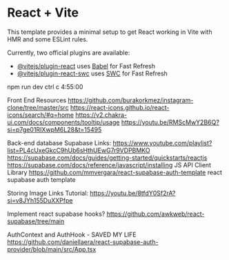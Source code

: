 # React + Vite

This template provides a minimal setup to get React working in Vite with HMR and some ESLint rules.

Currently, two official plugins are available:

- [@vitejs/plugin-react](https://github.com/vitejs/vite-plugin-react/blob/main/packages/plugin-react/README.md) uses [Babel](https://babeljs.io/) for Fast Refresh
- [@vitejs/plugin-react-swc](https://github.com/vitejs/vite-plugin-react-swc) uses [SWC](https://swc.rs/) for Fast Refresh


npm run dev
ctrl c 
4:55:00

Front End Resources
https://github.com/burakorkmez/instagram-clone/tree/master/src
https://react-icons.github.io/react-icons/search/#q=home
https://v2.chakra-ui.com/docs/components/tooltip/usage
https://youtu.be/RMScMwY2B6Q?si=p7ge01RIXwpM6L28&t=15495

Back-end database Supabase Links:
https://www.youtube.com/playlist?list=PL4cUxeGkcC9hUb6sHthUEwG7r9VDPBMKO
https://supabase.com/docs/guides/getting-started/quickstarts/reactjs
https://supabase.com/docs/reference/javascript/installing JS API Client Library
https://github.com/mmvergara/react-supabase-auth-template react supabase auth template


Storing Image Links Tutorial:
https://youtu.be/8tfdY0Sf2rA?si=v8JYh155DuXXPfpe

Implement react supabase hooks?
https://github.com/awkweb/react-supabase/tree/main

AuthContext and AuthHook - SAVED MY LIFE
https://github.com/daniellaera/react-supabase-auth-provider/blob/main/src/App.tsx

